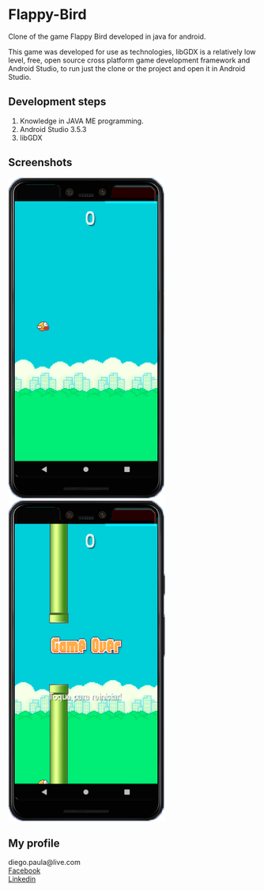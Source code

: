 # Flappy-Bird

Clone of the game Flappy Bird developed in java for android.


This game was developed for use as technologies, libGDX is a relatively low level, free, open source cross platform game development framework and Android Studio, to run just the clone or the project and open it in Android Studio.

<h2> Development steps</h2>

1.   Knowledge in JAVA ME programming.
2.   Android Studio 3.5.3
3.   libGDX

<h2>Screenshots</h2>
<img src="https://github.com/diegobpaula/FlappyBirds/blob/master/FlappyBirds/Screenshots_1.png"/>
<img src="https://github.com/diegobpaula/FlappyBirds/blob/master/FlappyBirds/Screenshots_2.png"/>


<h2>My profile</h2>
diego.paula@live.com <br>
<a href="https://www.facebook.com/diego.ferratone">Facebook</a><br>
<a href="https://www.linkedin.com/in/diegobpaula/">Linkedin</a>
